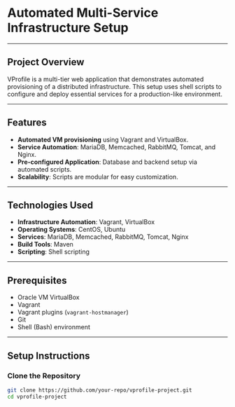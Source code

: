 # Automated Multi-Service Infrastructure Setup
---

## Project Overview
VProfile is a multi-tier web application that demonstrates automated provisioning of a distributed infrastructure. This setup uses shell scripts to configure and deploy essential services for a production-like environment.

---

## Features
- **Automated VM provisioning** using Vagrant and VirtualBox.
- **Service Automation**: MariaDB, Memcached, RabbitMQ, Tomcat, and Nginx.
- **Pre-configured Application**: Database and backend setup via automated scripts.
- **Scalability**: Scripts are modular for easy customization.

---

## Technologies Used
- **Infrastructure Automation**: Vagrant, VirtualBox  
- **Operating Systems**: CentOS, Ubuntu  
- **Services**: MariaDB, Memcached, RabbitMQ, Tomcat, Nginx  
- **Build Tools**: Maven  
- **Scripting**: Shell scripting  

---

## Prerequisites
- Oracle VM VirtualBox  
- Vagrant  
- Vagrant plugins (`vagrant-hostmanager`)  
- Git  
- Shell (Bash) environment  

---

## Setup Instructions

### **Clone the Repository**
```bash
git clone https://github.com/your-repo/vprofile-project.git
cd vprofile-project
